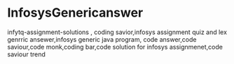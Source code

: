 # InfosysGenericanswer
infytq-assignment-solutions , coding savior,infosys assignment quiz and lex genrric ansewer,infosys generic java program, code answer,code saviour,code monk,coding bar,code solution for infosys  assignmenet,code saviour trend 
